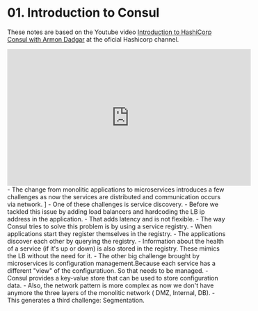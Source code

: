 # 01. Introduction to Consul

These notes are based on the Youtube video <a href="https://youtu.be/mxeMdl0KvBI" target="_blank" rel="noopener">Introduction to HashiCorp Consul with Armon Dadgar</a> at the oficial Hashicorp channel.

<div style="text-align: center;">
<iframe width="560" height="315" src="https://www.youtube.com/embed/mxeMdl0KvBI" frameborder="0" allowfullscreen></iframe>
</div>
- The change from monolitic applications to microservices introduces a few challenges as now the services are distributed and communication occurs via network. ]
- One of these challenges is service discovery.
- Before we tackled this issue by adding load balancers and hardcoding the LB ip address in the application.
- That adds latency and is not flexible.
- The way Consul tries to solve this problem is by using a service registry.
- When applications start they register themselves in the registry.
- The applications discover each other by querying the registry.
- Information about the health of a service (if it's up or down) is also stored in the registry. These mimics the LB without the need for it.
- The other big challenge brought by microservices is configuration management.Because each service has a different "view" of the configuratiuon. So that needs to be managed.
- Consul provides a key-value store that can be used to store configuration data.
- Also, the network pattern is more complex as now we don't have anymore the three layers of the monolitic network ( DMZ, Internal, DB).
- This generates a third challenge: Segmentation.
